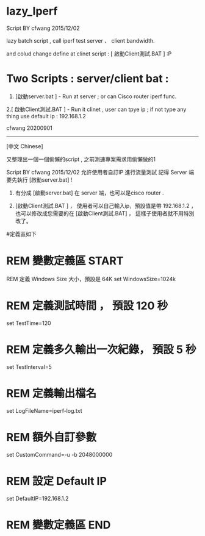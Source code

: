 # lazy_Iperf
Script BY cfwang 2015/12/02 

lazy batch script , call iperf test server 、 client bandwidth.

and colud change define at clinet script : [ 啟動Client測試.BAT ] :P

# Two Scripts : server/client  bat :

1. [啟動server.bat ] - Run at server ; or can Cisco router iperf func.

2.[ 啟動Client測試.BAT ] - Run  it  clinet , user can tpye ip ; if not type any thing use default ip : 192.168.1.2


cfwang
20200901

-------
[中文 Chinese]

又整理出一個一個偷懶的script ,  之前測速專案需求用偷懶做的1

Script BY cfwang 2015/12/02 
允許使用者自訂IP 進行流量測試
記得 Server 端要先執行 [啟動server.bat] !

1. 有分成 [啟動server.bat]  在 server 端，也可以是cisco router .

2. [啟動Client測試.BAT ] ， 使用者可以自己輸入ip，預設值是帶 192.168.1.2 ，也可以修改成您需要的在 [啟動Client測試.BAT] ，
這樣子使用者就不用特別改了。

#定義區如下

# REM 變數定義區 START
REM 定義 Windows Size 大小，預設是 64K
set WindowsSize=1024k
# REM 定義測試時間 ， 預設 120 秒
set TestTime=120
# REM 定義多久輸出一次紀錄， 預設 5 秒
set TestInterval=5
# REM 定義輸出檔名
set LogFileName=iperf-log.txt
# REM 額外自訂參數
set CustomCommand=-u -b 2048000000
# REM 設定 Default IP
set DefaultIP=192.168.1.2

# REM 變數定義區 END
